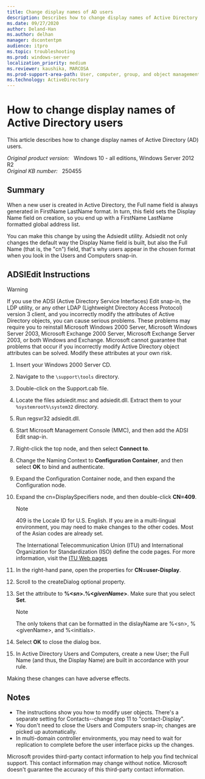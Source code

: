 ```yaml
---
title: Change display names of AD users
description: Describes how to change display names of Active Directory users.
ms.date: 09/27/2020
author: Deland-Han 
ms.author: delhan
manager: dscontentpm
audience: itpro
ms.topic: troubleshooting
ms.prod: windows-server
localization_priority: medium
ms.reviewer: kaushika, MARCOSA
ms.prod-support-area-path: User, computer, group, and object management
ms.technology: ActiveDirectory
---
```

# How to change display names of Active Directory users

This article describes how to change display names of Active Directory (AD) users.

_Original product version:_ &nbsp; Windows 10 - all editions, Windows Server 2012 R2  
_Original KB number:_ &nbsp; 250455

## Summary

When a new user is created in Active Directory, the Full name field is always generated in FirstName LastName format. In turn, this field sets the Display Name field on creation, so you end up with a FirstName LastName formatted global address list.

You can make this change by using the Adsiedit utility. Adsiedit not only changes the default way the Display Name field is built, but also the Full Name (that is, the "cn") field, that's why users appear in the chosen format when you look in the Users and Computers snap-in.

## ADSIEdit Instructions

> [!WARNING]
> If you use the ADSI (Active Directory Service Interfaces) Edit snap-in, the LDP utility, or any other LDAP (Lightweight Directory Access Protocol) version 3 client, and you incorrectly modify the attributes of Active Directory objects, you can cause serious problems. These problems may require you to reinstall Microsoft Windows 2000 Server, Microsoft Windows Server 2003, Microsoft Exchange 2000 Server, Microsoft Exchange Server 2003, or both Windows and Exchange. Microsoft cannot guarantee that problems that occur if you incorrectly modify Active Directory object attributes can be solved. Modify these attributes at your own risk.  

1. Insert your Windows 2000 Server CD.
2. Navigate to the `\support\tools` directory.
3. Double-click on the Support.cab file.
4. Locate the files adsiedit.msc and adsiedit.dll. Extract them to your `%systemroot%\system32` directory.
5. Run regsvr32 adsiedit.dll.
6. Start Microsoft Management Console (MMC), and then add the ADSI Edit snap-in.
7. Right-click the top node, and then select **Connect to**.
8. Change the Naming Context to **Configuration Container**, and then select **OK** to bind and authenticate.
9. Expand the Configuration Container node, and then expand the Configuration node.
10. Expand the cn=DisplaySpecifiers node, and then double-click **CN=409**.
    > [!NOTE]
    > 409 is the Locale ID for U.S. English. If you are in a multi-lingual environment, you may need to make changes to the other codes. Most of the Asian codes are already set.

    The International Telecommunication Union (ITU) and International Organization for Standardization (ISO) define the code pages. For more information, visit the [ITU Web pages](http://www.itu.int)

11. In the right-hand pane, open the properties for **CN=user-Display**.
12. Scroll to the createDialog optional property.
13. Set the attribute to **%<*sn*>.%<*givenName*>**. Make sure that you select **Set**.

    > [!NOTE]
    > The only tokens that can be formatted in the dislayName are %\<sn>, %\<givenName>, and %\<initials>.
14. Select **OK** to close the dialog box.
15. In Active Directory Users and Computers, create a new User; the Full Name (and thus, the Display Name) are built in accordance with your rule.

Making these changes can have adverse effects.

## Notes

- The instructions show you how to modify user objects. There's a separate setting for Contacts--change step 11 to "contact-Display".
- You don't need to close the Users and Computers snap-in; changes are picked up automatically.
- In multi-domain controller environments, you may need to wait for replication to complete before the user interface picks up the changes.

Microsoft provides third-party contact information to help you find technical support. This contact information may change without notice. Microsoft doesn't guarantee the accuracy of this third-party contact information.
